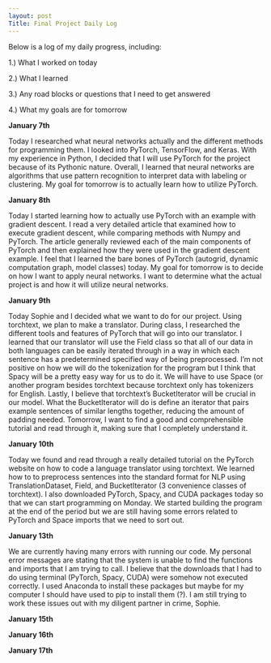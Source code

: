 ```yaml
---
layout: post
Title: Final Project Daily Log
---
```


Below is a log of my daily progress, including:

1.) What I worked on today

2.) What I learned

3.) Any road blocks or questions that I need to get answered

4.) What my goals are for tomorrow

**January 7th**


Today I researched what neural networks actually and the different methods for programming them. I looked into PyTorch, TensorFlow, and Keras. With my experience in Python, I decided that I will use PyTorch for the project because of its Pythonic nature. Overall, I learned that neural networks are algorithms that use pattern recognition to interpret data with labeling or clustering. My goal for tomorrow is to actually learn how to utilize PyTorch.


**January 8th**


Today I started learning how to actually use PyTorch with an example with gradient descent. I read a very detailed article that examined how to execute gradient descent, while comparing methods with Numpy and PyTorch. The article generally reviewed each of the main components of PyTorch and then explained how they were used in the gradient descent example. I feel that I learned the bare bones of PyTorch (autogrid, dynamic computation graph, model classes) today. My goal for tomorrow is to decide on how I want to apply neural networks. I want to determine what the actual project is and how it will utilize neural networks.


**January 9th**


Today Sophie and I decided what we want to do for our project. Using torchtext, we plan to make a translator. During class, I researched the different tools and features of PyTorch that will go into our translator. I learned that our translator will use the Field class so that all of our data in both languages can be easily iterated through in a way in which each sentence has a predetermined specified way of being preprocessed. I’m not positive on how we will do the tokenization for the program but I think that Spacy will be a pretty easy way for us to do it. We will have to use Space (or another program besides torchtext because torchtext only has tokenizers for English. Lastly, I believe that torchtext’s BucketIterator will be crucial in our model. What the BucketIterator will do is define an iterator that pairs example sentences of similar lengths together, reducing the amount of padding needed. Tomorrow, I want to find a good and comprehensible tutorial and read through it, making sure that I completely understand it.



**January 10th**


Today we found and read through a really detailed tutorial on the PyTorch website on how to code a language translator using torchtext. We learned how to to preprocess sentences  into the standard format for NLP using TranslationDataset, Field, and BucketIterator (3 convenience classes of torchtext). I also downloaded PyTorch, Spacy, and CUDA packages  today so that we can start programming on Monday. We started building the program at the end of the period but we are still having some errors related to PyTorch and Space imports  that we need to sort out.



**January 13th**



We are currently having many errors with running our code. My personal error messages are stating that the system is unable to find the functions and imports that I am trying to call. I believe that the downloads that I had to do using terminal (PyTorch, Spacy, CUDA) were somehow not executed correctly. I used Anaconda to install these packages but maybe for my computer I should have used to pip to install them (?). I am still trying to work these issues out with my diligent partner in crime, Sophie.



**January 15th** 

**January 16th**

**January 17th**